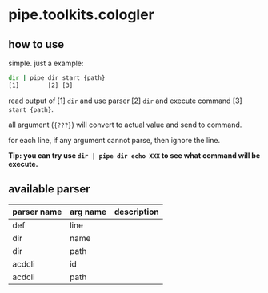# pipe.toolkits.cologler

## how to use

simple. just a example:

``` cmd
dir | pipe dir start {path}
[1]        [2] [3]
```

read output of [1] `dir` and use parser [2] `dir` and execute command [3] `start {path}`.

all argument (`{???}`) will convert to actual value and send to command.

for each line, if any argument cannot parse, then ignore the line.

**Tip: you can try use `dir | pipe dir echo XXX` to see what command will be execute.**

## available parser

parser name|arg name|description
:--|:--|:--
def|line|
dir|name|
dir|path|
acdcli|id|
acdcli|path|

